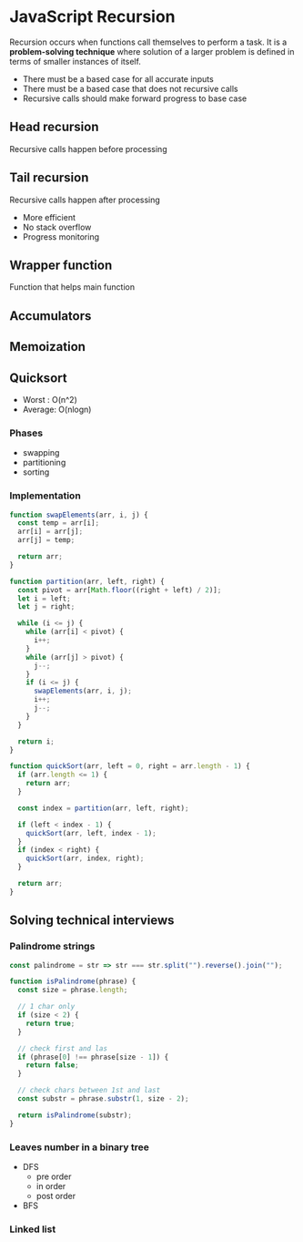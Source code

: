 # JavaScript Recursion

Recursion occurs when functions call themselves to perform a task.
It is a **problem-solving technique** where solution of a larger problem is defined in terms of smaller instances of itself.

- There must be a based case for all accurate inputs
- There must be a based case that does not recursive calls
- Recursive calls should make forward progress to base case

## Head recursion

Recursive calls happen before processing

## Tail recursion

Recursive calls happen after processing

- More efficient
- No stack overflow
- Progress monitoring

## Wrapper function

Function that helps main function

## Accumulators

## Memoization

## Quicksort

- Worst  : O(n^2)
- Average: O(nlogn) 

### Phases

- swapping
- partitioning
- sorting

### Implementation

```js
function swapElements(arr, i, j) {
  const temp = arr[i];
  arr[i] = arr[j];
  arr[j] = temp;

  return arr;
}

function partition(arr, left, right) {
  const pivot = arr[Math.floor((right + left) / 2)];
  let i = left;
  let j = right;

  while (i <= j) {
    while (arr[i] < pivot) {
      i++;
    }
    while (arr[j] > pivot) {
      j--;
    }
    if (i <= j) {
      swapElements(arr, i, j);
      i++;
      j--;
    }
  }

  return i;
}

function quickSort(arr, left = 0, right = arr.length - 1) {
  if (arr.length <= 1) {
    return arr;
  }

  const index = partition(arr, left, right);

  if (left < index - 1) {
    quickSort(arr, left, index - 1);
  }
  if (index < right) {
    quickSort(arr, index, right);
  }

  return arr;
}
```

## Solving technical interviews

### Palindrome strings

```js
const palindrome = str => str === str.split("").reverse().join("");

function isPalindrome(phrase) {
  const size = phrase.length;

  // 1 char only
  if (size < 2) {
    return true;
  }

  // check first and las
  if (phrase[0] !== phrase[size - 1]) {
    return false;
  }

  // check chars between 1st and last
  const substr = phrase.substr(1, size - 2);

  return isPalindrome(substr);
}
```

### Leaves number in a binary tree

- DFS
  - pre order
  - in order
  - post order
- BFS

### Linked list